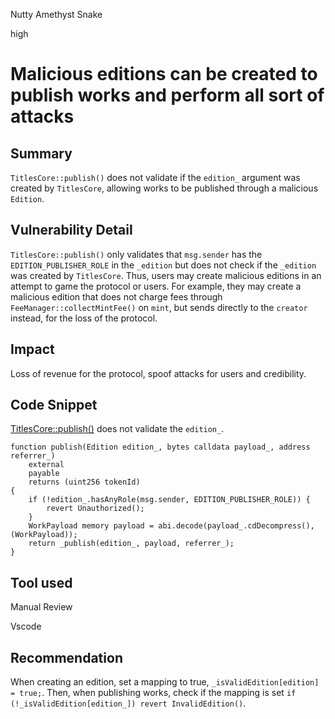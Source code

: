 Nutty Amethyst Snake

high

# Malicious editions can be created to publish works and perform all sort of attacks

## Summary

`TitlesCore::publish()` does not validate if the `edition_` argument was created by `TitlesCore`, allowing works to be published through a malicious `Edition`.

## Vulnerability Detail

`TitlesCore::publish()` only validates that `msg.sender` has the `EDITION_PUBLISHER_ROLE` in the `_edition` but does not check if the `_edition` was created by `TitlesCore`. Thus, users may create malicious editions in an attempt to game the protocol or users. For example, they may create a malicious edition that does not charge fees through `FeeManager::collectMintFee()` on `mint`, but sends directly to the `creator` instead, for the loss of the protocol.

## Impact

Loss of revenue for the protocol, spoof attacks for users and credibility.

## Code Snippet

[TitlesCore::publish()](https://github.com/sherlock-audit/2024-04-titles/blob/main/wallflower-contract-v2/src/TitlesCore.sol#L103) does not validate the `edition_`.
```solidity
function publish(Edition edition_, bytes calldata payload_, address referrer_)
    external
    payable
    returns (uint256 tokenId)
{
    if (!edition_.hasAnyRole(msg.sender, EDITION_PUBLISHER_ROLE)) {
        revert Unauthorized();
    }
    WorkPayload memory payload = abi.decode(payload_.cdDecompress(), (WorkPayload));
    return _publish(edition_, payload, referrer_);
}
```

## Tool used

Manual Review

Vscode

## Recommendation

When creating an edition, set a mapping to true, `_isValidEdition[edition] = true;`.
Then, when publishing works, check if the mapping is set `if (!_isValidEdition[edition_]) revert InvalidEdition()`.